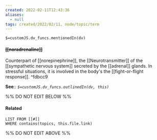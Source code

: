 ```yaml
---
created: 2022-02-11T12:43:36 
aliases:
  - null
tags: created/2022/02/11, node/topic/term
---
```

`$=customJS.dv_funcs.mentionedIn(dv)`

#### <s class="topic-title">[[noradrenaline]]</s>


Counterpart of [[norepinephrine]], the [[Neurotransmitter]] of the [[sympathetic nervous system]] secreted by the [[adrenal]] glands. In stressful situations, it is involved in the body's the [[fight-or-flight response]]. ^fdbcc9

**See**::
*`$=customJS.dv_funcs.outlinedIn(dv, this)`*

%% DO NOT EDIT BELOW %%

#### Related 

```dataview
LIST FROM [[#]]
WHERE contains(topics, this.file.link)
```
%% DO NOT EDIT ABOVE %%
